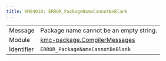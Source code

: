 ```yaml
---
title: KM04010: ERROR_PackageNameCannotBeBlank
---
```


|            |           |
|------------|---------- |
| Message    | Package name cannot be an empty string\. |
| Module     | [kmc-package.CompilerMessages](kmc-package.compilermessages) |
| Identifier | `ERROR_PackageNameCannotBeBlank` |


